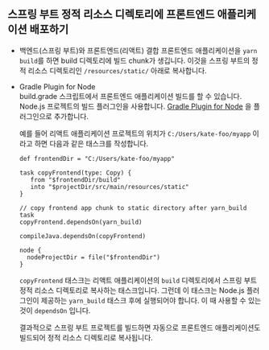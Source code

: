 ## 스프링 부트 정적 리소스 디렉토리에 프론트엔드 애플리케이션 배포하기

* 백엔드(스프링 부트)와 프론트엔드(리액트) 결합
  프론트엔드 애플리케이션을 `yarn build`를 하면 build 디렉토리에 빌드 chunk가 생깁니다. 이것을 스프링 부트의 정적 리소스 
  디렉토리인 `/resources/static/` 아래로 복사합니다.
    
* Gradle Plugin for Node  
  build.grade 스크립트에서 프론트엔드 애플리케이션 빌드를 할 수 있습니다. Node.js 프로젝트의 빌드 플러그인을 사용합니다.
  [Gradle Plugin for Node](https://github.com/node-gradle/gradle-node-plugin) 을 플러그인으로 추가합니다. 
  
  예를 들어 리액트 애플리케이션 프로젝트의 위치가 `C:/Users/kate-foo/myapp` 이라고 하면 다음과 같은 태스크를 작성합니다.
  
  ```
  def frontendDir = "C:/Users/kate-foo/myapp"

  task copyFrontend(type: Copy) {
     from "$frontendDir/build"
     into "$projectDir/src/main/resources/static"       
  }

  // copy frontend app chunk to static directory after yarn_build task
  copyFrontend.dependsOn(yarn_build)

  compileJava.dependsOn(copyFrontend)

  node {
    nodeProjectDir = file("$frontendDir")
  }
  ```
  `copyFrontend` 태스크는 리액트 애플리케이션의 `build` 디렉토리에서 스프링 부트 정적 리소스 디렉토리로 복사하는 태스크입니다.
  그런데 이 태스크는 Node.js 플러그인이 제공하는 `yarn_build` 태스크 후에 실행되어야 합니다. 이 때 사용할 수 있는 것이 `dependsOn` 입니다.
  
  결과적으로 스프링 부트 프로젝트를 빌드하면 자동으로 프론트엔드 애플리케이션도 빌드되어 정적 리소스 디렉토리로 복사됩니다. 
